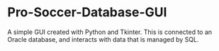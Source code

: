 # Pro-Soccer-Database-GUI
A simple GUI created with Python and Tkinter. This is connected to an Oracle database, and interacts with data that is managed by SQL. 
